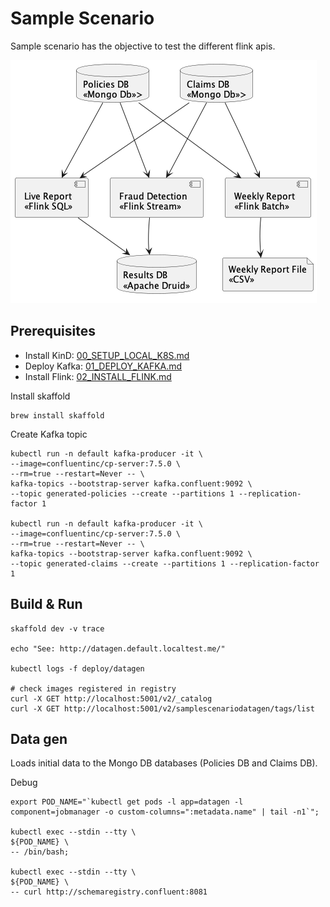# Sample Scenario

Sample scenario has the objective to test the different flink apis.

![Process](../doc/sample_scenario.png)


## Prerequisites

* Install KinD: [00_SETUP_LOCAL_K8S.md](../doc/00_SETUP_LOCAL_K8S.md)
* Deploy Kafka: [01_DEPLOY_KAFKA.md](../doc/01_DEPLOY_KAFKA.md)
* Install Flink: [02_INSTALL_FLINK.md](../doc/02_INSTALL_FLINK.md)

Install skaffold
```shell
brew install skaffold
```

Create Kafka topic

```shell
kubectl run -n default kafka-producer -it \
--image=confluentinc/cp-server:7.5.0 \
--rm=true --restart=Never -- \
kafka-topics --bootstrap-server kafka.confluent:9092 \
--topic generated-policies --create --partitions 1 --replication-factor 1

kubectl run -n default kafka-producer -it \
--image=confluentinc/cp-server:7.5.0 \
--rm=true --restart=Never -- \
kafka-topics --bootstrap-server kafka.confluent:9092 \
--topic generated-claims --create --partitions 1 --replication-factor 1
```

## Build & Run
```shell
skaffold dev -v trace

echo "See: http://datagen.default.localtest.me/"

kubectl logs -f deploy/datagen

# check images registered in registry
curl -X GET http://localhost:5001/v2/_catalog
curl -X GET http://localhost:5001/v2/samplescenariodatagen/tags/list
```

## Data gen

Loads initial data to the Mongo DB databases (Policies DB and Claims DB). 

Debug
```shell
export POD_NAME="`kubectl get pods -l app=datagen -l component=jobmanager -o custom-columns=":metadata.name" | tail -n1`";

kubectl exec --stdin --tty \
${POD_NAME} \
-- /bin/bash;

kubectl exec --stdin --tty \
${POD_NAME} \
-- curl http://schemaregistry.confluent:8081

```